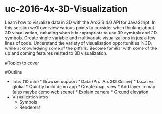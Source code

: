 # uc-2016-4x-3D-Visualization
Learn how to visualize data in 3D with the ArcGIS 4.0 API for JavaScript. In this session we’ll overview various points to consider when thinking about 3D visualization, including when it is appropriate to use 3D symbols and 2D symbols. Create single variable and multivariate visualizations in just a few lines of code. Understand the variety of visualization opportunities in 3D, while acknowledging some of the pitfalls. Become familiar with some of the up and coming features related to 3D visualization.

#Topics to cover 

#Outline
* Intro (10 min)
      * Browser support 
      * Data  (Pro, ArcGIS Online)
        * Local vs global 
      * Quickly build demo app
        * Create map, view
        * Add layer to map (also maybe demo web scene)
        * Explain camera
        * Ground elevation
 * Visualization intro
      * Symbols
      * Renderers 



